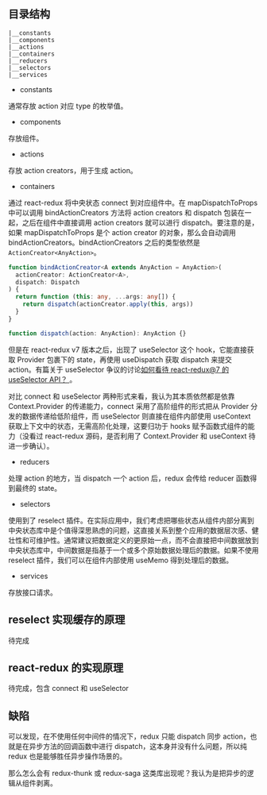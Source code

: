 ## 目录结构

```
|__constants
|__components
|__actions
|__containers
|__reducers
|__selectors
|__services
```

- constants

通常存放 action 对应 type 的枚举值。

- components

存放组件。

- actions

存放 action creators，用于生成 action。

- containers

通过 react-redux 将中央状态 connect 到对应组件中。在 mapDispatchToProps 中可以调用 bindActionCreators 方法将 action creators 和 dispatch 包装在一起，之后在组件中直接调用 action creators 就可以进行 dispatch。要注意的是，如果 mapDispatchToProps 是个 action creator 的对象，那么会自动调用 bindActionCreators。bindActionCreators 之后的类型依然是`ActionCreator<AnyAction>`。

```ts
function bindActionCreator<A extends AnyAction = AnyAction>(
  actionCreator: ActionCreator<A>,
  dispatch: Dispatch
) {
  return function (this: any, ...args: any[]) {
    return dispatch(actionCreator.apply(this, args))
  }
}

function dispatch(action: AnyAction): AnyAction {}
```

但是在 react-redux v7 版本之后，出现了 useSelector 这个 hook，它能直接获取 Provider 包裹下的 state，再使用 useDispatch 获取 dispatch 来提交 action。有篇关于 useSelector 争议的讨论[如何看待 react-redux@7 的 useSelector API？
](https://www.zhihu.com/question/332090851/answer/730617297)。

对比 connect 和 useSelector 两种形式来看，我认为其本质依然都是依靠 Context.Provider 的传递能力，connect 采用了高阶组件的形式把从 Provider 分发的数据传递给低阶组件，而 useSelector 则直接在组件内部使用 useContext 获取上下文中的状态，无需高阶化处理，这要归功于 hooks 赋予函数式组件的能力（没看过 react-redux 源码，是否利用了 Context.Provider 和 useContext 待进一步确认）。

- reducers

处理 action 的地方，当 dispatch 一个 action 后，redux 会传给 reducer 函数得到最终的 state。

- selectors

使用到了 reselect 插件。在实际应用中，我们考虑把哪些状态从组件内部分离到中央状态库中是个值得深思熟虑的问题，这直接关系到整个应用的数据层次感、健壮性和可维护性。通常建议把数据定义的更原始一点，而不会直接把中间数据放到中央状态库中，中间数据是指基于一个或多个原始数据处理后的数据。如果不使用 reselect 插件，我们可以在组件内部使用 useMemo 得到处理后的数据。

- services

存放接口请求。

## reselect 实现缓存的原理

待完成

## react-redux 的实现原理

待完成，包含 connect 和 useSelector

## 缺陷

可以发现，在不使用任何中间件的情况下，redux 只能 dispatch 同步 action，也就是在异步方法的回调函数中进行 dispatch，这本身并没有什么问题，所以纯 redux 也是能够胜任异步操作场景的。

那么怎么会有 redux-thunk 或 redux-saga 这类库出现呢？我认为是把异步的逻辑从组件剥离。
